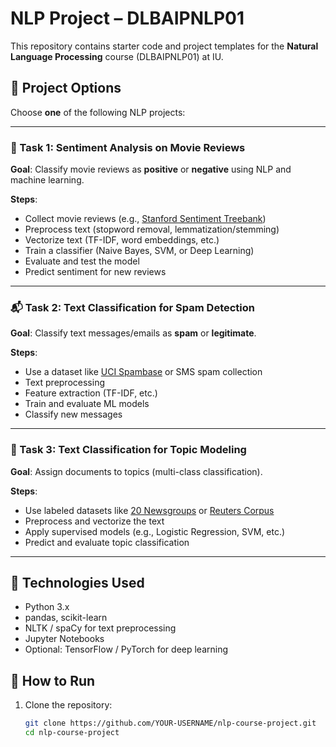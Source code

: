 # NLP Project – DLBAIPNLP01

This repository contains starter code and project templates for the **Natural Language Processing** course (DLBAIPNLP01) at IU.

## 📌 Project Options

Choose **one** of the following NLP projects:

---

### 🧠 Task 1: Sentiment Analysis on Movie Reviews

**Goal**: Classify movie reviews as **positive** or **negative** using NLP and machine learning.

**Steps**:
- Collect movie reviews (e.g., [Stanford Sentiment Treebank](https://ai.stanford.edu/~amaas/data/sentiment/))
- Preprocess text (stopword removal, lemmatization/stemming)
- Vectorize text (TF-IDF, word embeddings, etc.)
- Train a classifier (Naive Bayes, SVM, or Deep Learning)
- Evaluate and test the model
- Predict sentiment for new reviews

---

### 📬 Task 2: Text Classification for Spam Detection

**Goal**: Classify text messages/emails as **spam** or **legitimate**.

**Steps**:
- Use a dataset like [UCI Spambase](https://archive.ics.uci.edu/ml/datasets/spambase) or SMS spam collection
- Text preprocessing
- Feature extraction (TF-IDF, etc.)
- Train and evaluate ML models
- Classify new messages

---

### 📰 Task 3: Text Classification for Topic Modeling

**Goal**: Assign documents to topics (multi-class classification).

**Steps**:
- Use labeled datasets like [20 Newsgroups](https://scikit-learn.org/stable/datasets/real_world.html#newsgroups-dataset) or [Reuters Corpus](https://trec.nist.gov/data/reuters/reuters.html)
- Preprocess and vectorize the text
- Apply supervised models (e.g., Logistic Regression, SVM, etc.)
- Predict and evaluate topic classification

---

## 🧰 Technologies Used

- Python 3.x
- pandas, scikit-learn
- NLTK / spaCy for text preprocessing
- Jupyter Notebooks
- Optional: TensorFlow / PyTorch for deep learning

## 🚀 How to Run

1. Clone the repository:
   ```bash
   git clone https://github.com/YOUR-USERNAME/nlp-course-project.git
   cd nlp-course-project
